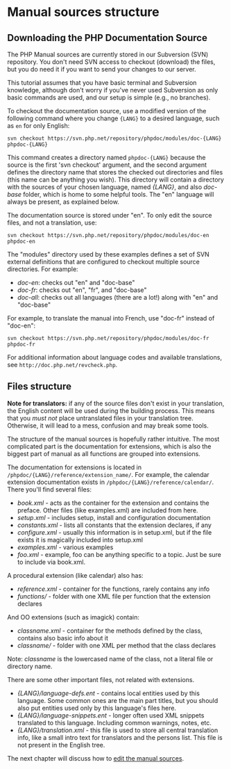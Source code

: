 # Manual sources structure

## Downloading the PHP Documentation Source
The PHP Manual sources are currently stored in our Subversion (SVN) repository.
You don't need SVN access to checkout (download) the files, but you do need it
if you want to send your changes to our server.

This tutorial assumes that you have basic terminal and Subversion knowledge, although
don't worry if you've never used Subversion as only basic commands are used, and our
setup is simple (e.g., no branches).

To checkout the documentation source, use a modified version of the following command
where you change `{LANG}` to a desired language, such as `en` for only English:

```
svn checkout https://svn.php.net/repository/phpdoc/modules/doc-{LANG} phpdoc-{LANG}
```

This command creates a directory named `phpdoc-{LANG}` because the source is
the first 'svn checkout' argument, and the second argument defines the directory name
that stores the checked out directories and files (this name can be anything you wish).
This directory will contain a directory with the sources of your chosen language,
named *{LANG}*, and also *doc-base* folder, which is home to some helpful tools.
The "en" language will always be present, as explained below.

The documentation source is stored under "en". To only edit the source files, and
not a translation, use:

```
svn checkout https://svn.php.net/repository/phpdoc/modules/doc-en phpdoc-en
```

The "modules" directory used by these examples defines a set of SVN external definitions
that are configured to checkout multiple source directories. For example:

- *doc-en*: checks out "en" and "doc-base"
- *doc-fr*: checks out "en", "fr", and "doc-base"
- *doc-all*: checks out all languages (there are a lot!) along with "en" and "doc-base"

For example, to translate the manual into French, use "doc-fr" instead of "doc-en":

```
svn checkout https://svn.php.net/repository/phpdoc/modules/doc-fr phpdoc-fr
```

For additional information about language codes and available translations, see `http://doc.php.net/revcheck.php`.

## Files structure
**Note for translators:** if any of the source files don't exist in your translation, the English content will be used
during the building process. This means that you *must not* place untranslated files in your translation tree. Otherwise,
it will lead to a mess, confusion and may break some tools.

The structure of the manual sources is hopefully rather intuitive. The most
complicated part is the documentation for extensions, which is also the biggest
part of manual as all functions are grouped into extensions.

The documentation for extensions is located in `/phpdoc/{LANG}/reference/extension_name/`.  For example,
the calendar extension documentation exists in  `/phpdoc/{LANG}/reference/calendar/`. There you'll find several files:
- *book.xml* - acts as the container for the extension and contains the preface. Other files (like examples.xml)
are included from here.
- *setup.xml* - includes setup, install and configuration documentation
- *constants.xml* - lists all constants that the extension declares, if any
- *configure.xml* - usually this information is in setup.xml, but if the file exists it is magically
included into setup.xml
- *examples.xml* - various examples
- *foo.xml* - example, foo can be anything specific to a topic. Just be sure to include via book.xml.

A procedural extension (like calendar) also has:
- *reference.xml* - container for the functions, rarely contains any info
- *functions/* - folder with one XML file per function that the extension declares

And OO extensions (such as imagick) contain:
- *classname.xml* - container for the methods defined by the class, contains also basic info about it
- *classname/* - folder with one XML per method that the class declares

Note: *classname* is the lowercased name of the class, not a literal file or directory name.

There are some other important files, not related with extensions.
- *{LANG}/language-defs.ent* - contains local entities used by this language. Some common ones are
  the main part titles, but you should also put entities used only by this language's files here.
- *{LANG}/language-snippets.ent* - longer often used XML snippets translated to this language.
  Including common warnings, notes, etc.
- *{LANG}/translation.xml* - this file is used to store all central translation info, like a small
  intro text for translators and the persons list. This file is not present in the English tree.

The next chapter will discuss how to [edit the manual sources](editing.php).
